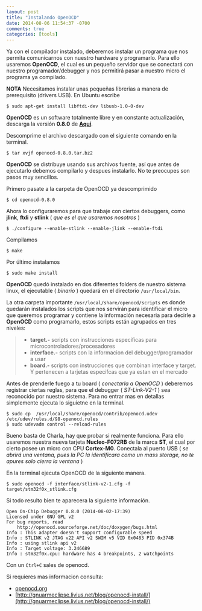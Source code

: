 ```yaml
---
layout: post
title: "Instalando OpenOCD"
date: 2014-08-06 11:54:37 -0700
comments: true
categories: [tools]
---
```


Ya con el compilador instalado, deberemos instalar un programa que nos permita comunicarnos con nuestro hardware y programarlo. Para ello usaremos **OpenOCD**, el cual es un pequeño servidor que se conectará con nuestro programador/debugger y nos permitirá pasar a nuestro micro el programa ya compilado.

**NOTA** Necesitamos instalar unas pequeñas librerias a manera de prerequisito (drivers USB). En Ubuntu escribe
```
$ sudo apt-get install libftdi-dev libusb-1.0-0-dev
```

**OpenOCD** es un software totalmente libre y en constante actualización, descarga la versión **0.8.0** de [**Aquí**](http://sourceforge.net/projects/openocd/files/openocd/0.8.0/).

Descomprime el archivo descargado con el siguiente comando en la terminal.
```
$ tar xvjf openocd-0.8.0.tar.bz2
```
<!--more-->
**OpenOCD** se distribuye usando sus archivos fuente, así que antes de ejecutarlo debemos compilarlo y despues instalarlo. No te preocupes son pasos muy sencillos.

Primero pasate a la carpeta de OpenOCD ya descomprimido
```
$ cd openocd-0.8.0 
```

Ahora lo configuraremos para que trabaje con ciertos debuggers, como **jlink**, **ftdi** y **stlink** ( _que es el que usaremos nosotros_ )
```
$ ./configure --enable-stlink --enable-jlink --enable-ftdi
```

Compilamos
```
$ make
```

Por último instalamos
```
$ sudo make install
```

**OpenOCD** quedó instalado en dos diferentes folders de nuestro sistema linux, el ejecutable ( _binario_ ) quedará en el directorio `/usr/local/bin`.


La otra carpeta importante `/usr/local/share/openocd/scripts` es donde quedarán instalados los scripts que nos servirán para identificar el micro que queremos programar y contiene la información necesaria para decirle a **OpenOCD** como programarlo, estos scripts están agrupados en tres niveles:

> - **target.-** scripts con instrucciones especificas para microcontroladores/procesadores
> - **interface.-** scripts con la informacion del debugger/programador a usar
> - **board.-** scripts con instrucciones que combinan interface y target. Y pertenecen a tarjetas especifcas que ya estan en el mercado

Antes de prenderle fuego a tu board ( _conectarla a OpenOCD_ ) deberemos registrar ciertas reglas, para que el debugger ( _ST-Link-V2-1_ ) sea reconocido por nuestro sistema. Para no entrar mas en detallas simplemente ejecuta lo siguietne en la terminal.
```
$ sudo cp  /usr/local/share/openocd/contrib/openocd.udev  /etc/udev/rules.d/98-openocd.rules
$ sudo udevadm control --reload-rules
```

Bueno basta de Charla, hay que probar si realmente funciona. Para ello usaremos nuestra nueva tarjeta **Nucleo-F072RB** de la marca **ST**, el cual por cierto posee un micro con CPU **Cortex-M0**. Conectala al puerto USB ( _se abrirá una ventana, pues la PC la identificara como un mass storage, no te apures solo cierra la ventana_ )

En la terminal ejecuta OpenOCD de la siguiente manera.
```
$ sudo openocd -f interface/stlink-v2-1.cfg -f target/stm32f0x_stlink.cfg
```

Si todo resulto bien te aparecera la siguiente información.
```
Open On-Chip Debugger 0.8.0 (2014-08-02-17:39)
Licensed under GNU GPL v2
For bug reports, read
    http://openocd.sourceforge.net/doc/doxygen/bugs.html
Info : This adapter doesn't support configurable speed
Info : STLINK v2 JTAG v22 API v2 SWIM v5 VID 0x0483 PID 0x374B
Info : using stlink api v2
Info : Target voltage: 3.246689
Info : stm32f0x.cpu: hardware has 4 breakpoints, 2 watchpoints
```

Con un `Ctrl+C` sales de openocd.

Si requieres mas informacion consulta:

- [openocd.org](openocd.org)
- [http://gnuarmeclipse.livius.net/blog/openocd-install/](http://gnuarmeclipse.livius.net/blog/openocd-install/)
